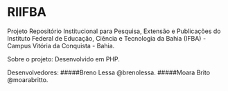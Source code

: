 # RIIFBA
Projeto Repositório Institucional para Pesquisa, Extensão e Publicações do  Instituto Federal de Educação, Ciência e Tecnologia da Bahia (IFBA) - Campus Vitória da Conquista - Bahia.


Sobre o projeto:
Desenvolvido em PHP.

Desenvolvedores:
#####Breno Lessa @brenolessa.
#####Moara Brito @moarabritto.
